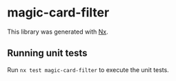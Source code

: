 # magic-card-filter

This library was generated with [Nx](https://nx.dev).

## Running unit tests

Run `nx test magic-card-filter` to execute the unit tests.
